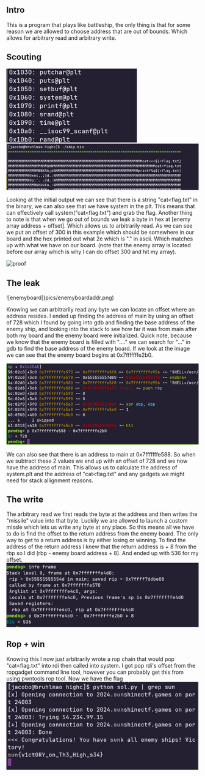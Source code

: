 ## Intro 
This is a program that plays like battleship, the only thing is that for some reason
we are allowed to choose address that are out of bounds. Which allows for arbitrary read
and arbitrary write. 

## Scouting

![system](pics/system.png)
![cat](pics/cat.png)

Looking at the initial output we can see that there is a string "cat<flag.txt" in the binary, we can also see that
we have system in the plt. This means that can effectively call system("cat<flag.txt") and grab the flag.
Another thing to note is that when we go out of bounds we leak a byte in hex at [enemy array address + offset].
Which allows us to arbitrarily read. As we can see we put an offset of 300 in this example which should be somewhere in our
board and the hex printed out what 2e which is "." in ascii. Which matches up with what we have on our board. (note that the
enemy array is located before our array which is why I can do offset 300 and hit my array). 


![proof](arbreadproof.png)

## The leak 

<div>![enemyboard](pics/enemyboardaddr.png) <div>


Knowing we can arbitrarily read any byte we can locate an offset where an address resides. I ended up finding the address of main
by using an offset of 728 which I found by going into gdb and finding the base address of the enemy ship, and looking into the stack to see 
how far it was from main after both my board and the enemy board were initialized. Quick note, because we know that the enemy board is filled with
"...." we can search for "..." in gdb to find the base address of the enemy board. If we look at the image we can see that the enemy board begins at 0x7fffffffe2b0.


![main](pics/main.png)


We can also see that there is an address to main at 0x7fffffffe588. So when we subtract these 2 values we end up with an offset of 728 and we now have the address of main.
This allows us to calculate the address of system.plt and the address of "cat<flag.txt" and any gadgets we might need for stack allignment reasons. 

## The write

The arbitrary read we first reads the byte at the address and then writes the "missile" value into that byte.
Luckily we are allowed to launch a custom missle which lets us write any byte at any place. So this means all we have to do 
is find the offset to the return address from the enemy board. The only way to get to a return address is by either losing or winning.
To find the address of the return address I knew that the return address is + 8 from the rbp so I did (rbp - enemy board address + 8).
And ended up with 536 for my offset.
![offset](pics/offset.png)

## Rop + win

Knowing this I now just arbitrarily wrote a rop chain that would pop "cat<flag.txt" into rdi then called into system.
I got pop rdi's offset from the ropgadget command line tool, however you can probably get this from using pwntools rop tool.
Now we have the flag
![flag](pics/flag.png)

